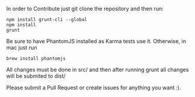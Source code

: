 In order to Contribute just git clone the repository and then run:

```
npm install grunt-cli --global
npm install
grunt
```

Be sure to have PhantomJS installed as Karma tests use it. Otherwise, in mac just run

```
brew install phantomjs
```

All changes must be done in src/ and then after running grunt all changes will be submited to dist/

Please submit a Pull Request or create issues for anything you want :).
